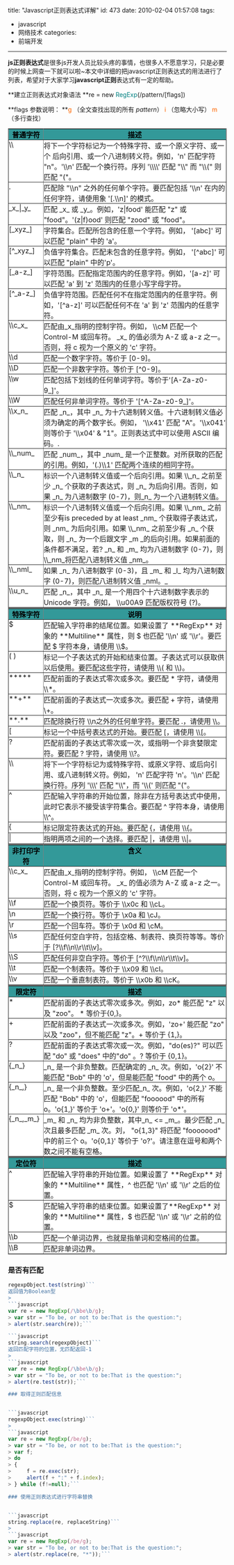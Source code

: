 title: "Javascript正则表达式详解"
id: 473
date: 2010-02-04 01:57:08
tags:
- javascript
- 网络技术
categories:
- 前端开发
---
**js正则表达式**是很多js开发人员比较头疼的事情，也很多人不愿意学习，只是必要的时候上网查一下就可以啦~本文中详细的把javascript正则表达式的用法进行了列表，希望对于大家学习**javascript正则**表达式有一定的帮助。

**建立正则表达式对象语法
**re = new <span style="color: #008080; padding: 0px; margin: 0px;">RegExp</span>(/pattern/[flags])

**flags 参数说明：
**<span style="color: #ff6600; padding: 0px; margin: 0px;">g</span> （全文查找出现的所有 _pattern_）
<span style="color: #ff6600; padding: 0px; margin: 0px;">i</span> （忽略大小写）
<span style="color: #ff6600; padding: 0px; margin: 0px;">m</span> （多行查找）

<!--more-->
<table style="padding: 0px; margin: 0px;" border="0" cellspacing="1" cellpadding="3" frame="box" rules="all" bgcolor="#339999">
<tbody style="padding: 0px; margin: 0px;">
<tr style="padding: 0px; margin: 0px;" valign="top">
<th style="font-weight: bold; color: #000000; padding: 0px; margin: 0px;" width="16%">普通字符</th>
<th style="font-weight: bold; color: #000000; padding: 0px; margin: 0px;" width="84%">描述</th>
</tr>
<tr style="padding: 0px; margin: 0px;" valign="top">
<td style="padding: 0px; margin: 0px;" width="16%" bgcolor="#ffffff">\\</td>
<td style="padding: 0px; margin: 0px;" width="84%" bgcolor="#ffffff">将下一个字符标记为一个特殊字符、或一个原义字符、或一个 后向引用、或一个八进制转义符。例如，'n' 匹配字符 "n"。'\\n' 匹配一个换行符。序列 '\\\\' 匹配 "\\" 而 "\\(" 则匹配 "("。</td>
</tr>
<tr style="padding: 0px; margin: 0px;" valign="top">
<td style="padding: 0px; margin: 0px;" width="16%" bgcolor="#ffffff">.</td>
<td style="padding: 0px; margin: 0px;" width="84%" bgcolor="#ffffff">匹配除 "\\n" 之外的任何单个字符。要匹配包括 '\\n' 在内的任何字符，请使用象 '[.\\n]' 的模式。</td>
</tr>
<tr style="padding: 0px; margin: 0px;" valign="top">
<td style="padding: 0px; margin: 0px;" width="16%" bgcolor="#ffffff">_x_|_y_</td>
<td style="padding: 0px; margin: 0px;" width="84%" bgcolor="#ffffff">匹配 _x_ 或 _y_。例如，'z|food' 能匹配 "z" 或 "food"。'(z|f)ood' 则匹配 "zood" 或 "food"。</td>
</tr>
<tr style="padding: 0px; margin: 0px;" valign="top">
<td style="padding: 0px; margin: 0px;" width="16%" bgcolor="#ffffff">[_xyz_]</td>
<td style="padding: 0px; margin: 0px;" width="84%" bgcolor="#ffffff">字符集合。匹配所包含的任意一个字符。例如， '[abc]' 可以匹配 "plain" 中的 'a'。</td>
</tr>
<tr style="padding: 0px; margin: 0px;" valign="top">
<td style="padding: 0px; margin: 0px;" width="16%" bgcolor="#ffffff">[^_xyz_]</td>
<td style="padding: 0px; margin: 0px;" width="84%" bgcolor="#ffffff">负值字符集合。匹配未包含的任意字符。例如， '[^abc]' 可以匹配 "plain" 中的'p'。</td>
</tr>
<tr style="padding: 0px; margin: 0px;" valign="top">
<td style="padding: 0px; margin: 0px;" width="16%" bgcolor="#ffffff">[_a-z_]</td>
<td style="padding: 0px; margin: 0px;" width="84%" bgcolor="#ffffff">字符范围。匹配指定范围内的任意字符。例如，'[a-z]' 可以匹配 'a' 到 'z' 范围内的任意小写字母字符。</td>
</tr>
<tr style="padding: 0px; margin: 0px;" valign="top">
<td style="padding: 0px; margin: 0px;" width="16%" bgcolor="#ffffff">[^_a-z_]</td>
<td style="padding: 0px; margin: 0px;" width="84%" bgcolor="#ffffff">负值字符范围。匹配任何不在指定范围内的任意字符。例如，'[^a-z]' 可以匹配任何不在 'a' 到 'z' 范围内的任意字符。</td>
</tr>
<tr style="padding: 0px; margin: 0px;" valign="top">
<td style="padding: 0px; margin: 0px;" width="16%" bgcolor="#ffffff">\\c_x_</td>
<td style="padding: 0px; margin: 0px;" width="84%" bgcolor="#ffffff">匹配由_x_指明的控制字符。例如， \\cM 匹配一个 Control-M 或回车符。 _x_ 的值必须为 A-Z 或 a-z 之一。否则，将 c 视为一个原义的 'c' 字符。</td>
</tr>
<tr style="padding: 0px; margin: 0px;" valign="top">
<td style="padding: 0px; margin: 0px;" width="16%" bgcolor="#ffffff">\\d</td>
<td style="padding: 0px; margin: 0px;" width="84%" bgcolor="#ffffff">匹配一个数字字符。等价于 [0-9]。</td>
</tr>
<tr style="padding: 0px; margin: 0px;" valign="top">
<td style="padding: 0px; margin: 0px;" width="16%" bgcolor="#ffffff">\\D</td>
<td style="padding: 0px; margin: 0px;" width="84%" bgcolor="#ffffff">匹配一个非数字字符。等价于 [^0-9]。</td>
</tr>
<tr style="padding: 0px; margin: 0px;" valign="top">
<td style="padding: 0px; margin: 0px;" width="16%" bgcolor="#ffffff">\\w</td>
<td style="padding: 0px; margin: 0px;" width="84%" bgcolor="#ffffff">匹配包括下划线的任何单词字符。等价于'[A-Za-z0-9_]'。</td>
</tr>
<tr style="padding: 0px; margin: 0px;" valign="top">
<td style="padding: 0px; margin: 0px;" width="16%" bgcolor="#ffffff">\\W</td>
<td style="padding: 0px; margin: 0px;" width="84%" bgcolor="#ffffff">匹配任何非单词字符。等价于 '[^A-Za-z0-9_]'。</td>
</tr>
<tr style="padding: 0px; margin: 0px;" valign="top">
<td style="padding: 0px; margin: 0px;" width="16%" bgcolor="#ffffff">\\x_n_</td>
<td style="padding: 0px; margin: 0px;" width="84%" bgcolor="#ffffff">匹配 _n_，其中 _n_ 为十六进制转义值。十六进制转义值必须为确定的两个数字长。例如， '\\x41' 匹配 "A"。'\\x041' 则等价于 '\\x04' &amp; "1"。正则表达式中可以使用 ASCII 编码。.</td>
</tr>
<tr style="padding: 0px; margin: 0px;" valign="top">
<td style="padding: 0px; margin: 0px;" width="16%" bgcolor="#ffffff">\\_num_</td>
<td style="padding: 0px; margin: 0px;" width="84%" bgcolor="#ffffff">匹配 _num_，其中 _num_ 是一个正整数。对所获取的匹配的引用。例如，'(.)\\1' 匹配两个连续的相同字符。</td>
</tr>
<tr style="padding: 0px; margin: 0px;" valign="top">
<td style="padding: 0px; margin: 0px;" width="16%" bgcolor="#ffffff">\\_n_</td>
<td style="padding: 0px; margin: 0px;" width="84%" bgcolor="#ffffff">标识一个八进制转义值或一个后向引用。如果 \\_n_ 之前至少 _n_ 个获取的子表达式，则 _n_ 为后向引用。否则，如果 _n_ 为八进制数字 (0-7)，则_n_ 为一个八进制转义值。</td>
</tr>
<tr style="padding: 0px; margin: 0px;" valign="top">
<td style="padding: 0px; margin: 0px;" width="16%" bgcolor="#ffffff">\\_nm_</td>
<td style="padding: 0px; margin: 0px;" width="84%" bgcolor="#ffffff">标识一个八进制转义值或一个后向引用。如果 \\_nm_ 之前至少有is preceded by at least _nm_ 个获取得子表达式，则 _nm_ 为后向引用。如果 \\_nm_ 之前至少有 _n_ 个获取，则 _n_ 为一个后跟文字 _m _的后向引用。如果前面的条件都不满足，若? _n_ 和 _m_ 均为八进制数字 (0-7)，则 \\_nm_将匹配八进制转义值 _nm_。</td>
</tr>
<tr style="padding: 0px; margin: 0px;" valign="top">
<td style="padding: 0px; margin: 0px;" width="16%" bgcolor="#ffffff">\\_nml_</td>
<td style="padding: 0px; margin: 0px;" width="84%" bgcolor="#ffffff">如果 _n_ 为八进制数字 (0-3)，且 _m_ 和 _l_ 均为八进制数字 (0-7)，则匹配八进制转义值 _nml。_</td>
</tr>
<tr style="padding: 0px; margin: 0px;" valign="top">
<td style="padding: 0px; margin: 0px;" width="16%" bgcolor="#ffffff">\\u_n_</td>
<td style="padding: 0px; margin: 0px;" width="84%" bgcolor="#ffffff">匹配 _n_，其中 _n_ 是一个用四个十六进制数字表示的 Unicode 字符。例如， \\u00A9 匹配版权符号 (?)。</td>
</tr>
</tbody></table>

<table style="padding: 0px; margin: 0px;" border="0" cellspacing="1" cellpadding="3" frame="box" rules="all" bgcolor="#339999">
<tbody style="padding: 0px; margin: 0px;">
<tr style="padding: 0px; margin: 0px;" valign="top">
<th style="font-weight: bold; color: #000000; padding: 0px; margin: 0px;" width="16%">特殊字符</th>
<th style="font-weight: bold; color: #000000; padding: 0px; margin: 0px;" width="84%">说明</th>
</tr>
<tr style="padding: 0px; margin: 0px;" valign="top">
<td style="padding: 0px; margin: 0px;" width="16%" bgcolor="#ffffff">$</td>
<td style="padding: 0px; margin: 0px;" width="84%" bgcolor="#ffffff">匹配输入字符串的结尾位置。如果设置了 **RegExp** 对象的 **Multiline** 属性，则 $ 也匹配 '\\n' 或 '\\r'。要匹配 $ 字符本身，请使用 \\$。</td>
</tr>
<tr style="padding: 0px; margin: 0px;" valign="top">
<td style="padding: 0px; margin: 0px;" width="16%" bgcolor="#ffffff">( )</td>
<td style="padding: 0px; margin: 0px;" width="84%" bgcolor="#ffffff">标记一个子表达式的开始和结束位置。子表达式可以获取供以后使用。要匹配这些字符，请使用 \\( 和 \\)。</td>
</tr>
<tr style="padding: 0px; margin: 0px;" valign="top">
<td style="padding: 0px; margin: 0px;" width="16%" bgcolor="#ffffff">*****</td>
<td style="padding: 0px; margin: 0px;" width="84%" bgcolor="#ffffff">匹配前面的子表达式零次或多次。要匹配 * 字符，请使用 \\*。</td>
</tr>
<tr style="padding: 0px; margin: 0px;" valign="top">
<td style="padding: 0px; margin: 0px;" width="16%" bgcolor="#ffffff">**+**</td>
<td style="padding: 0px; margin: 0px;" width="84%" bgcolor="#ffffff">匹配前面的子表达式一次或多次。要匹配 + 字符，请使用 \+。</td>
</tr>
<tr style="padding: 0px; margin: 0px;" valign="top">
<td style="padding: 0px; margin: 0px;" width="16%" bgcolor="#ffffff">**.**</td>
<td style="padding: 0px; margin: 0px;" width="84%" bgcolor="#ffffff">匹配除换行符 \\n之外的任何单字符。要匹配 .，请使用 \\。</td>
</tr>
<tr style="padding: 0px; margin: 0px;" valign="top">
<td style="padding: 0px; margin: 0px;" width="16%" bgcolor="#ffffff">[</td>
<td style="padding: 0px; margin: 0px;" width="84%" bgcolor="#ffffff">标记一个中括号表达式的开始。要匹配 [，请使用 \\[。</td>
</tr>
<tr style="padding: 0px; margin: 0px;" valign="top">
<td style="padding: 0px; margin: 0px;" width="16%" bgcolor="#ffffff">?</td>
<td style="padding: 0px; margin: 0px;" width="84%" bgcolor="#ffffff">匹配前面的子表达式零次或一次，或指明一个非贪婪限定符。要匹配 ? 字符，请使用 \\?。</td>
</tr>
<tr style="padding: 0px; margin: 0px;" valign="top">
<td style="padding: 0px; margin: 0px;" width="16%" bgcolor="#ffffff">\\</td>
<td style="padding: 0px; margin: 0px;" width="84%" bgcolor="#ffffff">将下一个字符标记为或特殊字符、或原义字符、或后向引用、或八进制转义符。例如， 'n' 匹配字符 'n'。'\\n' 匹配换行符。序列 '\\\' 匹配 "\\"，而 '\\(' 则匹配 "("。</td>
</tr>
<tr style="padding: 0px; margin: 0px;" valign="top">
<td style="padding: 0px; margin: 0px;" width="16%" bgcolor="#ffffff">^</td>
<td style="padding: 0px; margin: 0px;" width="84%" bgcolor="#ffffff">匹配输入字符串的开始位置，除非在方括号表达式中使用，此时它表示不接受该字符集合。要匹配 ^ 字符本身，请使用\\^。</td>
</tr>
<tr style="padding: 0px; margin: 0px;" valign="top">
<td style="padding: 0px; margin: 0px;" width="16%" bgcolor="#ffffff">{</td>
<td style="padding: 0px; margin: 0px;" width="84%" bgcolor="#ffffff">标记限定符表达式的开始。要匹配 {，请使用 \\{。</td>
</tr>
<tr style="padding: 0px; margin: 0px;" valign="top">
<td style="padding: 0px; margin: 0px;" width="16%" bgcolor="#ffffff">|</td>
<td style="padding: 0px; margin: 0px;" width="84%" bgcolor="#ffffff">指明两项之间的一个选择。要匹配 |，请使用 \\|。</td>
</tr>
</tbody></table>

<table style="padding: 0px; margin: 0px;" border="0" cellspacing="1" cellpadding="3" frame="box" rules="all" bgcolor="#339999">
<tbody style="padding: 0px; margin: 0px;">
<tr style="padding: 0px; margin: 0px;" valign="top">
<th style="font-weight: bold; color: #000000; padding: 0px; margin: 0px;" width="16%">非打印字符</th>
<th style="font-weight: bold; color: #000000; padding: 0px; margin: 0px;" width="84%">含义</th>
</tr>
<tr style="padding: 0px; margin: 0px;" valign="top">
<td style="padding: 0px; margin: 0px;" width="16%" bgcolor="#ffffff">\\c_x_</td>
<td style="padding: 0px; margin: 0px;" width="84%" bgcolor="#ffffff">匹配由_x_指明的控制字符。例如， \\cM 匹配一个 Control-M 或回车符。 _x_ 的值必须为 A-Z 或 a-z 之一。否则，将 c 视为一个原义的 'c' 字符。</td>
</tr>
<tr style="padding: 0px; margin: 0px;" valign="top">
<td style="padding: 0px; margin: 0px;" width="16%" bgcolor="#ffffff">\\f</td>
<td style="padding: 0px; margin: 0px;" width="84%" bgcolor="#ffffff">匹配一个换页符。等价于 \\x0c 和 \\cL。</td>
</tr>
<tr style="padding: 0px; margin: 0px;" valign="top">
<td style="padding: 0px; margin: 0px;" width="16%" bgcolor="#ffffff">\n</td>
<td style="padding: 0px; margin: 0px;" width="84%" bgcolor="#ffffff">匹配一个换行符。等价于 \x0a 和 \cJ。</td>
</tr>
<tr style="padding: 0px; margin: 0px;" valign="top">
<td style="padding: 0px; margin: 0px;" width="16%" bgcolor="#ffffff">\r</td>
<td style="padding: 0px; margin: 0px;" width="84%" bgcolor="#ffffff">匹配一个回车符。等价于 \x0d 和 \cM。</td>
</tr>
<tr style="padding: 0px; margin: 0px;" valign="top">
<td style="padding: 0px; margin: 0px;" width="16%" bgcolor="#ffffff">\\s</td>
<td style="padding: 0px; margin: 0px;" width="84%" bgcolor="#ffffff">匹配任何空白字符，包括空格、制表符、换页符等等。等价于 [?\\f\\n\\r\\t\\v]。</td>
</tr>
<tr style="padding: 0px; margin: 0px;" valign="top">
<td style="padding: 0px; margin: 0px;" width="16%" bgcolor="#ffffff">\\S</td>
<td style="padding: 0px; margin: 0px;" width="84%" bgcolor="#ffffff">匹配任何非空白字符。等价于 [^?\\f\\n\\r\\t\\v]。</td>
</tr>
<tr style="padding: 0px; margin: 0px;" valign="top">
<td style="padding: 0px; margin: 0px;" width="16%" bgcolor="#ffffff">\\t</td>
<td style="padding: 0px; margin: 0px;" width="84%" bgcolor="#ffffff">匹配一个制表符。等价于 \\x09 和 \\cI。</td>
</tr>
<tr style="padding: 0px; margin: 0px;" valign="top">
<td style="padding: 0px; margin: 0px;" width="16%" bgcolor="#ffffff">\\v</td>
<td style="padding: 0px; margin: 0px;" width="84%" bgcolor="#ffffff">匹配一个垂直制表符。等价于 \\x0b 和 \\cK。</td>
</tr>
</tbody></table>

<table style="padding: 0px; margin: 0px;" border="0" cellspacing="1" cellpadding="3" frame="box" rules="all" bgcolor="#339999">
<tbody style="padding: 0px; margin: 0px;">
<tr style="padding: 0px; margin: 0px;" valign="top">
<th style="font-weight: bold; color: #000000; padding: 0px; margin: 0px;" width="16%">限定符</th>
<th style="font-weight: bold; color: #000000; padding: 0px; margin: 0px;" width="84%">描述</th>
</tr>
<tr style="padding: 0px; margin: 0px;" valign="top">
<td style="padding: 0px; margin: 0px;" width="16%" bgcolor="#ffffff">*</td>
<td style="padding: 0px; margin: 0px;" width="84%" bgcolor="#ffffff">匹配前面的子表达式零次或多次。例如，zo* 能匹配 "z" 以及 "zoo"。 * 等价于{0,}。</td>
</tr>
<tr style="padding: 0px; margin: 0px;" valign="top">
<td style="padding: 0px; margin: 0px;" width="16%" bgcolor="#ffffff">+</td>
<td style="padding: 0px; margin: 0px;" width="84%" bgcolor="#ffffff">匹配前面的子表达式一次或多次。例如，'zo+' 能匹配 "zo" 以及 "zoo"，但不能匹配 "z"。+ 等价于 {1,}。</td>
</tr>
<tr style="padding: 0px; margin: 0px;" valign="top">
<td style="padding: 0px; margin: 0px;" width="16%" bgcolor="#ffffff">?</td>
<td style="padding: 0px; margin: 0px;" width="84%" bgcolor="#ffffff">匹配前面的子表达式零次或一次。例如，"do(es)?" 可以匹配 "do" 或 "does" 中的"do" 。? 等价于 {0,1}。</td>
</tr>
<tr style="padding: 0px; margin: 0px;" valign="top">
<td style="padding: 0px; margin: 0px;" width="16%" bgcolor="#ffffff">{_n_}</td>
<td style="padding: 0px; margin: 0px;" width="84%" bgcolor="#ffffff">_n_ 是一个非负整数。匹配确定的 _n_ 次。例如，'o{2}' 不能匹配 "Bob" 中的 'o'，但是能匹配 "food" 中的两个 o。</td>
</tr>
<tr style="padding: 0px; margin: 0px;" valign="top">
<td style="padding: 0px; margin: 0px;" width="16%" bgcolor="#ffffff">{_n_,}</td>
<td style="padding: 0px; margin: 0px;" width="84%" bgcolor="#ffffff">_n_ 是一个非负整数。至少匹配_n_ 次。例如，'o{2,}' 不能匹配 "Bob" 中的 'o'，但能匹配 "foooood" 中的所有 o。'o{1,}' 等价于 'o+'。'o{0,}' 则等价于 'o*'。</td>
</tr>
<tr style="padding: 0px; margin: 0px;" valign="top">
<td style="padding: 0px; margin: 0px;" width="16%" bgcolor="#ffffff">{_n_,_m_}</td>
<td style="padding: 0px; margin: 0px;" width="84%" bgcolor="#ffffff">_m_ 和 _n_ 均为非负整数，其中_n_ &lt;= _m_。最少匹配 _n_ 次且最多匹配 _m_ 次。刘， "o{1,3}" 将匹配 "fooooood" 中的前三个 o。'o{0,1}' 等价于 'o?'。请注意在逗号和两个数之间不能有空格。</td>
</tr>
</tbody></table>

<table style="padding: 0px; margin: 0px;" border="0" cellspacing="1" cellpadding="3" frame="box" rules="all" bgcolor="#339999">
<tbody style="padding: 0px; margin: 0px;">
<tr style="padding: 0px; margin: 0px;" valign="top">
<th style="font-weight: bold; color: #000000; padding: 0px; margin: 0px;" width="16%">定位符</th>
<th style="font-weight: bold; color: #000000; padding: 0px; margin: 0px;" width="84%">描述</th>
</tr>
<tr style="padding: 0px; margin: 0px;" valign="top">
<td style="padding: 0px; margin: 0px;" width="16%" bgcolor="#ffffff">^</td>
<td style="padding: 0px; margin: 0px;" width="84%" bgcolor="#ffffff">匹配输入字符串的开始位置。如果设置了 **RegExp** 对象的 **Multiline** 属性，^ 也匹配 '\\n' 或 '\\r' 之后的位置。</td>
</tr>
<tr style="padding: 0px; margin: 0px;" valign="top">
<td style="padding: 0px; margin: 0px;" width="16%" bgcolor="#ffffff">$</td>
<td style="padding: 0px; margin: 0px;" width="84%" bgcolor="#ffffff">匹配输入字符串的结束位置。如果设置了**RegExp** 对象的 **Multiline** 属性，$ 也匹配 '\\n' 或 '\\r' 之前的位置。</td>
</tr>
<tr style="padding: 0px; margin: 0px;" valign="top">
<td style="padding: 0px; margin: 0px;" width="16%" bgcolor="#ffffff">\\b</td>
<td style="padding: 0px; margin: 0px;" width="84%" bgcolor="#ffffff">匹配一个单词边界，也就是指单词和空格间的位置。</td>
</tr>
<tr style="padding: 0px; margin: 0px;" valign="top">
<td style="padding: 0px; margin: 0px;" width="16%" bgcolor="#ffffff">\\B</td>
<td style="padding: 0px; margin: 0px;" width="84%" bgcolor="#ffffff">匹配非单词边界。</td>
</tr>
</tbody></table>

### 是否有匹配


```javascript
regexpObject.test(string)```
返回值为Boolean型
> 
```javascript
var re = new RegExp(/\bbe\b/g);
> var str = "To be, or not to be:That is the question:";
> alert(str.search(re));```

```javascript
string.search(regexpObject)```
返回匹配字符的位置，无匹配返回-1
> 
```javascript
var re = new RegExp(/\bbe\b/g);
> var str = "To be, or not to be:That is the question:";
> alert(re.test(str));```

### 取得正则匹配信息


```javascript
regexpObject.exec(string)```
> 
```javascript
var re = new RegExp(/be/g);
> var str = "To be, or not to be:That is the question:";
> var f;
> do
> {
>     f = re.exec(str);
>     alert(f + ":" + f.index);
> } while (f!=null);```

### 使用正则表达式进行字符串替换


```javascript
string.replace(re, replaceString)```
> 
```javascript
var re = new RegExp(/be/g);
> var str = "To be, or not to be:That is the question:";
> alert(str.replace(re, "*"));```